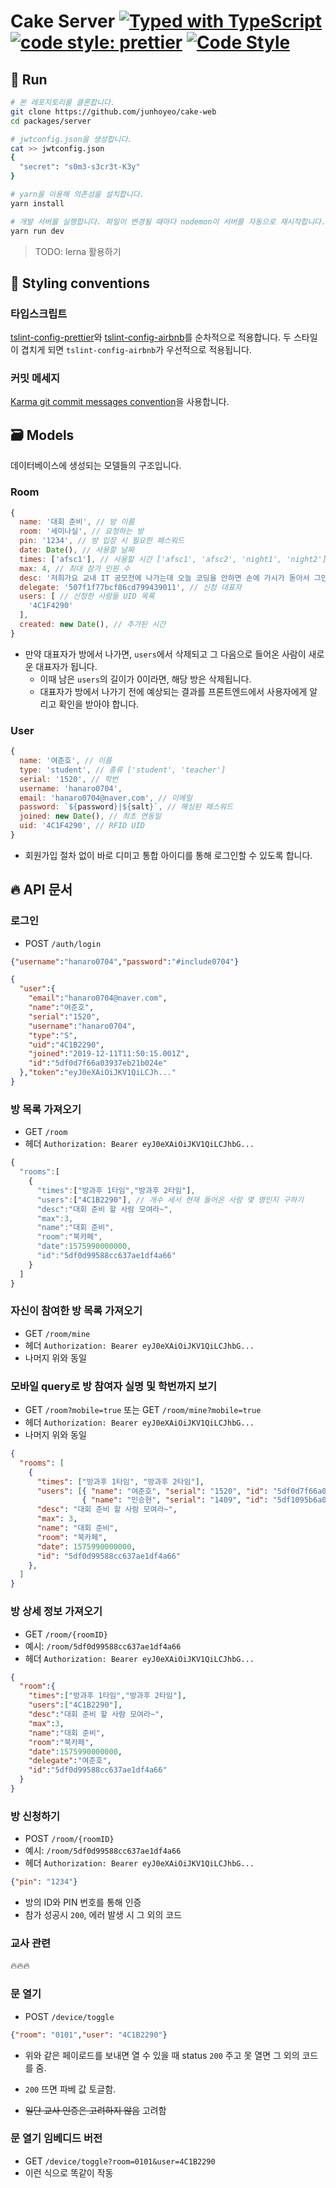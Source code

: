 # Cake Server [![Typed with TypeScript](https://badgen.net/badge/icon/Typed?icon=typescript&label&labelColor=555555&color=blue)](https://github.com/microsoft/TypeScript) [![code style: prettier](https://img.shields.io/badge/code_style-prettier-ff69b4.svg)](https://github.com/prettier/prettier) [![Code Style](https://badgen.net/badge/style/Airbnb/ff5a5f?icon=airbnb)](https://github.com/airbnb/javascript)

## 🚀 Run
```bash
# 본 레포지토리를 클론합니다.
git clone https://github.com/junhoyeo/cake-web
cd packages/server

# jwtconfig.json을 생성합니다.
cat >> jwtconfig.json
{
  "secret": "s0m3-s3cr3t-K3y"
}

# yarn을 이용해 의존성을 설치합니다.
yarn install

# 개발 서버를 실행합니다. 파일이 변경될 때마다 nodemon이 서버를 자동으로 재시작합니다.
yarn run dev
```

> TODO: lerna 활용하기

## 🎨 Styling conventions

### 타입스크립트
[tslint-config-prettier](https://github.com/prettier/tslint-config-prettier)와 [tslint-config-airbnb](https://github.com/progre/tslint-config-airbnb)를 순차적으로 적용합니다. 두 스타일이 겹치게 되면 `tslint-config-airbnb`가 우선적으로 적용됩니다.

### 커밋 메세지
[Karma git commit messages convention](http://karma-runner.github.io/4.0/dev/git-commit-msg.html)을 사용합니다.

## 🗃 Models
데이터베이스에 생성되는 모델들의 구조입니다.

### Room
```js
{
  name: '대회 준비', // 방 이름
  room: '세미나실', // 요청하는 방
  pin: '1234', // 방 입장 시 필요한 패스워드
  date: Date(), // 사용할 날짜
  times: ['afsc1'], // 사용할 시간 ['afsc1', 'afsc2', 'night1', 'night2']
  max: 4, // 최대 참가 인원 수
  desc: '저희가요 교내 IT 공모전에 나가는데 오늘 코딩을 안하면 손에 가시가 돋아서 그만...', // 사유
  delegate: '507f1f77bcf86cd799439011', // 신청 대표자
  users: [ // 신청한 사람들 UID 목록
    '4C1F4290'
  ],
  created: new Date(), // 추가된 시간
}
```

- 만약 대표자가 방에서 나가면, `users`에서 삭제되고 그 다음으로 들어온 사람이 새로운 대표자가 됩니다.
  - 이때 남은 `users`의 길이가 0이라면, 해당 방은 삭제됩니다.
  - 대표자가 방에서 나가기 전에 예상되는 결과를 프론트엔드에서 사용자에게 알리고 확인을 받아야 합니다.

### User
```js
{
  name: '여준호', // 이름
  type: 'student', // 종류 ['student', 'teacher']
  serial: '1520', // 학번
  username: 'hanaro0704',
  email: 'hanaro0704@naver.com', // 이메일
  password: `${password}|${salt}`, // 해싱된 패스워드
  joined: new Date(), // 최초 연동일
  uid: '4C1F4290', // RFID UID
}
```

- 회원가입 절차 없이 바로 디미고 통합 아이디를 통해 로그인할 수 있도록 합니다.

## 🔥 API 문서

### 로그인
- POST `/auth/login`

```json
{"username":"hanaro0704","password":"#include0704"}
```

```json
{
  "user":{
    "email":"hanaro0704@naver.com",
    "name":"여준호",
    "serial":"1520",
    "username":"hanaro0704",
    "type":"S",
    "uid":"4C1B2290",
    "joined":"2019-12-11T11:50:15.001Z",
    "id":"5df0d7f66a03937eb21b024e"
  },"token":"eyJ0eXAiOiJKV1QiLCJh..."
}
```

### 방 목록 가져오기
- GET `/room`
- 헤더 `Authorization: Bearer eyJ0eXAiOiJKV1QiLCJhbG...`

```js
{
  "rooms":[
    {
      "times":["방과후 1타임","방과후 2타임"],
      "users":["4C1B2290"], // 개수 세서 현재 들어온 사람 몇 명인지 구하기
      "desc":"대회 준비 할 사람 모여라~",
      "max":3,
      "name":"대회 준비",
      "room":"북카페",
      "date":1575990000000,
      "id":"5df0d99588cc637ae1df4a66"
    }
  ]
}
```

### 자신이 참여한 방 목록 가져오기
- GET `/room/mine`
- 헤더 `Authorization: Bearer eyJ0eXAiOiJKV1QiLCJhbG...`
- 나머지 위와 동일

### 모바일 query로 방 참여자 실명 및 학번까지 보기
- GET `/room?mobile=true` 또는 GET `/room/mine?mobile=true`
- 헤더 `Authorization: Bearer eyJ0eXAiOiJKV1QiLCJhbG...`
- 나머지 위와 동일

```json
{
  "rooms": [
    {
      "times": ["방과후 1타임", "방과후 2타임"],
      "users": [{ "name": "여준호", "serial": "1520", "id": "5df0d7f66a03937eb21b024e" },
                { "name": "민승현", "serial": "1409", "id": "5df1095b6a03937eb21b024f" }],
      "desc": "대회 준비 할 사람 모여라~",
      "max": 3,
      "name": "대회 준비",
      "room": "북카페",
      "date": 1575990000000,
      "id": "5df0d99588cc637ae1df4a66"
    },
  ]
}
```

### 방 상세 정보 가져오기
- GET `/room/{roomID}`
- 예시: `/room/5df0d99588cc637ae1df4a66`
- 헤더 `Authorization: Bearer eyJ0eXAiOiJKV1QiLCJhbG...`

```json
{
  "room":{
    "times":["방과후 1타임","방과후 2타임"],
    "users":["4C1B2290"],
    "desc":"대회 준비 할 사람 모여라~",
    "max":3,
    "name":"대회 준비",
    "room":"북카페",
    "date":1575990000000,
    "delegate":"여준호",
    "id":"5df0d99588cc637ae1df4a66"
  }
}
```

### 방 신청하기
- POST `/room/{roomID}`
- 예시: `/room/5df0d99588cc637ae1df4a66`
- 헤더 `Authorization: Bearer eyJ0eXAiOiJKV1QiLCJhbG...`

```json
{"pin": "1234"}
```

- 방의 ID와 PIN 번호를 통해 인증
- 참가 성공시 `200`, 에러 발생 시 그 외의 코드

### 교사 관련
🔥🔥🔥

### 문 열기
- POST `/device/toggle`

```json
{"room": "0101","user": "4C1B2290"}
```

- 위와 같은 페이로드를 보내면 열 수 있을 때 status `200` 주고 못 열면 그 외의 코드를 줌.
- `200` 뜨면 파베 값 토글함.

- ~~일단 교사 인증은 고려하지 않음~~ 고려함

### 문 열기 임베디드 버전
- GET `/device/toggle?room=0101&user=4C1B2290`
- 이런 식으로 똑같이 작동

